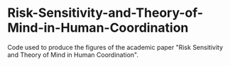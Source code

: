 # Risk-Sensitivity-and-Theory-of-Mind-in-Human-Coordination
Code used to produce the figures of the academic paper "Risk Sensitivity and Theory of Mind in Human Coordination".
